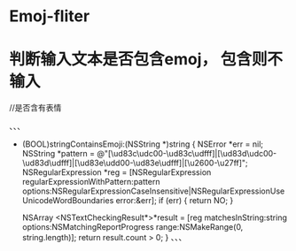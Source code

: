 # Emoj-fliter

# 判断输入文本是否包含emoj， 包含则不输入

//是否含有表情

、、、
- (BOOL)stringContainsEmoji:(NSString *)string
{
    NSError *err = nil;
    NSString *pattern = @"[\\ud83c\\udc00-\\ud83c\\udfff]|[\\ud83d\\udc00-\\ud83d\\udfff]|[\\ud83e\\udd00-\\ud83e\\udfff]|[\\u2600-\\u27ff]";
    NSRegularExpression *reg = [NSRegularExpression regularExpressionWithPattern:pattern options:NSRegularExpressionCaseInsensitive|NSRegularExpressionUseUnicodeWordBoundaries error:&err];
    if (err) {
        return NO;
    }
    
    NSArray <NSTextCheckingResult*>*result = [reg matchesInString:string options:NSMatchingReportProgress range:NSMakeRange(0, string.length)];
    return result.count > 0;
}
、、、


